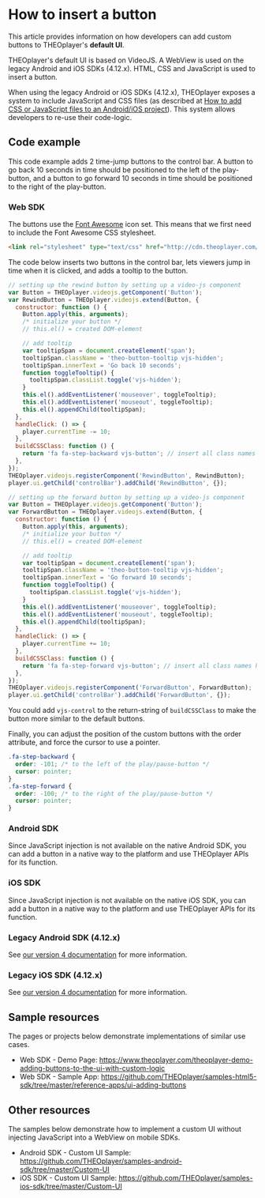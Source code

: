 # How to insert a button

This article provides information on how developers can add custom buttons to THEOplayer's **default UI**.

THEOplayer's default UI is based on VideoJS. A WebView is used on the legacy Android and iOS SDKs (4.12.x). HTML, CSS and JavaScript is used to insert a button.

When using the legacy Android or iOS SDKs (4.12.x), THEOplayer exposes a system to include JavaScript and CSS files (as described at [How to add CSS or JavaScript files to an Android/iOS project](../../../version-v4/faq/01-how-to-add-css-or-javascript-files-to-android-ios.md)). This system allows developers to re-use their code-logic.

## Code example

This code example adds 2 time-jump buttons to the control bar. A button to go back 10 seconds in time should be positioned to the left of the play-button, and a button to go forward 10 seconds in time should be positioned to the right of the play-button.

### Web SDK

The buttons use the [Font Awesome](http://fontawesome.io/) icon set. This means that we first need to include the Font Awesome CSS stylesheet.

```html
<link rel="stylesheet" type="text/css" href="http://cdn.theoplayer.com/demos/font-awesome/css/font-awesome.min.css" />
```

The code below inserts two buttons in the control bar, lets viewers jump in time when it is clicked, and adds a tooltip to the button.

```js
// setting up the rewind button by setting up a video-js component
var Button = THEOplayer.videojs.getComponent('Button');
var RewindButton = THEOplayer.videojs.extend(Button, {
  constructor: function () {
    Button.apply(this, arguments);
    /* initialize your button */
    // this.el() = created DOM-element

    // add tooltip
    var tooltipSpan = document.createElement('span');
    tooltipSpan.className = 'theo-button-tooltip vjs-hidden';
    tooltipSpan.innerText = 'Go back 10 seconds';
    function toggleTooltip() {
      tooltipSpan.classList.toggle('vjs-hidden');
    }
    this.el().addEventListener('mouseover', toggleTooltip);
    this.el().addEventListener('mouseout', toggleTooltip);
    this.el().appendChild(tooltipSpan);
  },
  handleClick: () => {
    player.currentTime -= 10;
  },
  buildCSSClass: function () {
    return 'fa fa-step-backward vjs-button'; // insert all class names here
  },
});
THEOplayer.videojs.registerComponent('RewindButton', RewindButton);
player.ui.getChild('controlBar').addChild('RewindButton', {});

// setting up the forward button by setting up a video-js component
var Button = THEOplayer.videojs.getComponent('Button');
var ForwardButton = THEOplayer.videojs.extend(Button, {
  constructor: function () {
    Button.apply(this, arguments);
    /* initialize your button */
    // this.el() = created DOM-element

    // add tooltip
    var tooltipSpan = document.createElement('span');
    tooltipSpan.className = 'theo-button-tooltip vjs-hidden';
    tooltipSpan.innerText = 'Go forward 10 seconds';
    function toggleTooltip() {
      tooltipSpan.classList.toggle('vjs-hidden');
    }
    this.el().addEventListener('mouseover', toggleTooltip);
    this.el().addEventListener('mouseout', toggleTooltip);
    this.el().appendChild(tooltipSpan);
  },
  handleClick: () => {
    player.currentTime += 10;
  },
  buildCSSClass: function () {
    return 'fa fa-step-forward vjs-button'; // insert all class names here
  },
});
THEOplayer.videojs.registerComponent('ForwardButton', ForwardButton);
player.ui.getChild('controlBar').addChild('ForwardButton', {});
```

You could add `vjs-control` to the return-string of `buildCSSClass` to make the button more similar to the default buttons.

Finally, you can adjust the position of the custom buttons with the order attribute, and force the cursor to use a pointer.

```css
.fa-step-backward {
  order: -101; /* to the left of the play/pause-button */
  cursor: pointer;
}
.fa-step-forward {
  order: -100; /* to the right of the play/pause-button */
  cursor: pointer;
}
```

### Android SDK

Since JavaScript injection is not available on the native Android SDK, you can add a button in a native way to the platform and use THEOplayer APIs for its function.

### iOS SDK

Since JavaScript injection is not available on the native iOS SDK, you can add a button in a native way to the platform and use THEOplayer APIs for its function.

### Legacy Android SDK (4.12.x)

See [our version 4 documentation](../../../version-v4/how-to-guides/11-ui/07-how-to-insert-a-button.md#android-sdk) for more information.

### Legacy iOS SDK (4.12.x)

See [our version 4 documentation](../../../version-v4/how-to-guides/11-ui/07-how-to-insert-a-button.md#ios-sdk) for more information.

## Sample resources

The pages or projects below demonstrate implementations of similar use cases.

- Web SDK - Demo Page: https://www.theoplayer.com/theoplayer-demo-adding-buttons-to-the-ui-with-custom-logic
- Web SDK - Sample App: https://github.com/THEOplayer/samples-html5-sdk/tree/master/reference-apps/ui-adding-buttons

## Other resources

The samples below demonstrate how to implement a custom UI without injecting JavaScript into a WebView on mobile SDKs.

- Android SDK - Custom UI Sample: https://github.com/THEOplayer/samples-android-sdk/tree/master/Custom-UI
- iOS SDK - Custom UI Sample: https://github.com/THEOplayer/samples-ios-sdk/tree/master/Custom-UI
